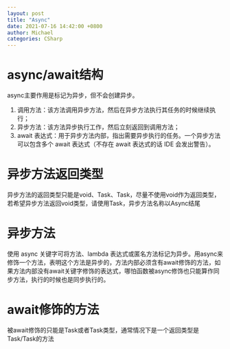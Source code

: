 ```yaml
---
layout: post
title: "Async"
date: 2021-07-16 14:42:00 +0800
author: Michael
categories: CSharp
---
```


# async/await结构
async主要作用是标记为异步，但不会创建异步。
1. 调用方法：该方法调用异步方法，然后在异步方法执行其任务的时候继续执行；
2. 异步方法：该方法异步执行工作，然后立刻返回到调用方法；
3. await 表达式：用于异步方法内部，指出需要异步执行的任务。一个异步方法可以包含多个 await 表达式（不存在 await 表达式的话 IDE 会发出警告）。

# 异步方法返回类型
异步方法的返回类型只能是void、Task、Task<TResult>，尽量不使用void作为返回类型，若希望异步方法返回void类型，请使用Task，异步方法名称以Async结尾

# 异步方法
使用 async 关键字可将方法、lambda 表达式或匿名方法标记为异步。用async来修饰一个方法，表明这个方法是异步的，方法内部必须含有await修饰的方法，如果方法内部没有await关键字修饰的表达式，哪怕函数被async修饰也只能算作同步方法，执行的时候也是同步执行的。

# await修饰的方法
被await修饰的只能是Task或者Task<TResule>类型，通常情况下是一个返回类型是Task/Task<TResult>的方法